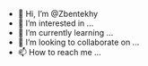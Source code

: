 - 👋 Hi, I’m @Zbentekhy
- 👀 I’m interested in ...
- 🌱 I’m currently learning ...
- 💞️ I’m looking to collaborate on ...
- 📫 How to reach me ...

<!---
Zbentekhy/Zbentekhy is a ✨ special ✨ repository because its `README.md` (this file) appears on your GitHub profile.
You can click the Preview link to take a look at your changes.
--->
